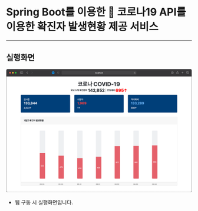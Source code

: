 # Spring Boot를 이용한 🦠 코로나19 API를 이용한 확진자 발생현황 제공 서비스

---
## 실행화면
![image](./src/main/resources/static/img/img.png)

* 웹 구동 시 실행화면입니다.